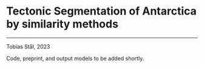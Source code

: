 # Tectonic Segmentation of Antarctica by similarity methods
---
Tobias Stål, 2023

Code, preprint, and output models to be added shortly. 
